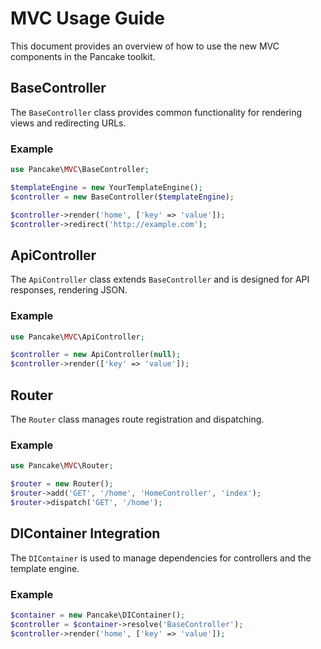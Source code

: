 # MVC Usage Guide

This document provides an overview of how to use the new MVC components in the Pancake toolkit.

## BaseController

The `BaseController` class provides common functionality for rendering views and redirecting URLs.

### Example

```php
use Pancake\MVC\BaseController;

$templateEngine = new YourTemplateEngine();
$controller = new BaseController($templateEngine);

$controller->render('home', ['key' => 'value']);
$controller->redirect('http://example.com');
```

## ApiController

The `ApiController` class extends `BaseController` and is designed for API responses, rendering JSON.

### Example

```php
use Pancake\MVC\ApiController;

$controller = new ApiController(null);
$controller->render(['key' => 'value']);
```

## Router

The `Router` class manages route registration and dispatching.

### Example

```php
use Pancake\MVC\Router;

$router = new Router();
$router->add('GET', '/home', 'HomeController', 'index');
$router->dispatch('GET', '/home');
```

## DIContainer Integration

The `DIContainer` is used to manage dependencies for controllers and the template engine.

### Example

```php
$container = new Pancake\DIContainer();
$controller = $container->resolve('BaseController');
$controller->render('home', ['key' => 'value']);
```

```